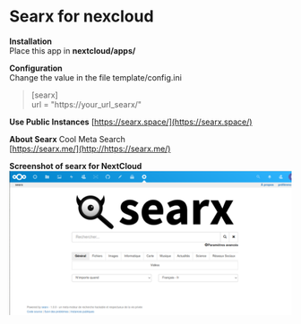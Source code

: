 # Searx for nexcloud

**Installation**  
Place this app in **nextcloud/apps/**  
  
**Configuration**  
Change the value in the file template/config.ini

>[searx]  
>url = "https://your_url_searx/"  
  
**Use Public Instances**
[https://searx.space/](https://searx.space/)
  
  
**About Searx** Cool Meta Search  
[https://searx.me/](http://https://searx.me/)   
  
  
**Screenshot of searx for NextCloud**  
![Alt text](https://github.com/guylux/searx/blob/master/nextcloud-searx.png?raw=true "Title")

